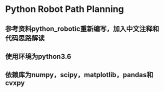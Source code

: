 # Python Robot Path Planning
## 参考资料python_robotic重新编写，加入中文注释和代码思路解读
## 使用环境为python3.6
## 依赖库为numpy，scipy，matplotlib，pandas和cvxpy
